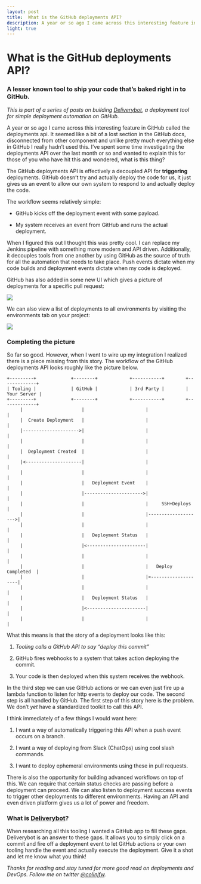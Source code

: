 ```yaml
---
layout: post
title:  What is the GitHub deployments API?
description: A year or so ago I came across this interesting feature in GitHub called the deployments api. It seemed like a bit of a lost section in the GitHub docs, disconnected from other component and unlike pretty much everything else in GitHub I really hadn’t used this. I’ve spent some time investigating the deployments API over the last month or so and wanted to explain this for those of you who have hit this and wondered, what is this thing?
light: true
---
```


# What is the GitHub deployments API?

### A lesser known tool to ship your code that’s baked right in to GitHub.

*This is part of a series of posts on building [Deliverybot](http://deliverybot.github.io/), a deployment tool for simple deployment automation on GitHub.*

A year or so ago I came across this interesting feature in GitHub called the deployments api. It seemed like a bit of a lost section in the GitHub docs, disconnected from other component and unlike pretty much everything else in GitHub I really hadn’t used this. I’ve spent some time investigating the deployments API over the last month or so and wanted to explain this for those of you who have hit this and wondered, what is this thing?

The GitHub deployments API is effectively a decoupled API for **triggering** deployments. GitHub doesn’t try and actually deploy the code for us, it just gives us an event to allow our own system to respond to and actually deploy the code.

The workflow seems relatively simple:

* GitHub kicks off the deployment event with some payload.

* My system receives an event from GitHub and runs the actual deployment.

When I figured this out I thought this was pretty cool. I can replace my Jenkins pipeline with something more modern and API driven. Additionally, it decouples tools from one another by using GitHub as the source of truth for all the automation that needs to take place. Push events dictate when my code builds and deployment events dictate when my code is deployed.

GitHub has also added in some new UI which gives a picture of deployments for a specific pull request:

![](https://cdn-images-1.medium.com/max/2896/1*ridTijg0ADBaF74zQs9EsA.png)

We can also view a list of deployments to all environments by visiting the environments tab on your project:

![](https://cdn-images-1.medium.com/max/3980/1*lNvo8KfH2Y6cgESST2zN1Q.png)

### Completing the picture

So far so good. However, when I went to wire up my integration I realized there is a piece missing from this story. The workflow of the GitHub deployments API looks roughly like the picture below.

```
+---------+             +--------+            +-----------+        +-------------+
| Tooling |             | GitHub |            | 3rd Party |        | Your Server |
+---------+             +--------+            +-----------+        +-------------+
     |                      |                       |                     |
     |  Create Deployment   |                       |                     |
     |--------------------->|                       |                     |
     |                      |                       |                     |
     |  Deployment Created  |                       |                     |
     |<---------------------|                       |                     |
     |                      |                       |                     |
     |                      |   Deployment Event    |                     |
     |                      |---------------------->|                     |
     |                      |                       |     SSH+Deploys     |
     |                      |                       |-------------------->|
     |                      |                       |                     |
     |                      |   Deployment Status   |                     |
     |                      |<----------------------|                     |
     |                      |                       |                     |
     |                      |                       |   Deploy Completed  |
     |                      |                       |<--------------------|
     |                      |                       |                     |
     |                      |   Deployment Status   |                     |
     |                      |<----------------------|                     |
     |                      |                       |                     |
```

What this means is that the story of a deployment looks like this:

1. *Tooling calls a GitHub API to say “deploy this commit”*

1. GitHub fires webhooks to a system that takes action deploying the commit.

1. Your code is then deployed when this system receives the webhook.

In the third step we can use GitHub actions or we can even just fire up a lambda function to listen for http events to deploy our code. The second step is all handled by GitHub. The first step of this story here is the problem. We don’t *yet* have a standardized toolkit to call this API.

I think immediately of a few things I would want here:

1. I want a way of automatically triggering this API when a push event occurs on a branch.

1. I want a way of deploying from Slack (ChatOps) using cool slash commands.

1. I want to deploy ephemeral environments using these in pull requests.

There is also the opportunity for building advanced workflows on top of this. We can require that certain status checks are passing before a deployment can proceed. We can also listen to deployment success events to trigger other deployments to different environments. Having an API and even driven platform gives us a lot of power and freedom.

### What is [Deliverybot](https://deliverybot.dev)?

When researching all this tooling I wanted a GitHub app to fill these gaps. Deliverybot is an answer to these gaps. It allows you to simply click on a commit and fire off a deployment event to let GitHub actions or your own tooling handle the event and actually execute the deployment. Give it a shot and let me know what you think!

*Thanks for reading and stay tuned for more good read on deployments and DevOps. Follow me on twitter [@colinjfw](https://twitter.com/@colinjfw).*
